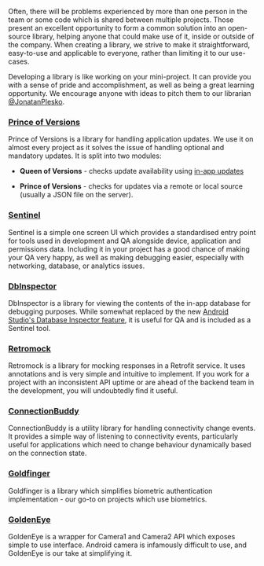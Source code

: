 
Often, there will be problems experienced by more than one person in the team or some code which is shared between multiple projects. Those present an excellent opportunity to form a common solution into an open-source library, helping anyone that could make use of it, inside or outside of the company. When creating a library, we strive to make it straightforward, easy-to-use and applicable to everyone, rather than limiting it to our use-cases. 

Developing a library is like working on your mini-project. It can provide you with a sense of pride and accomplishment, as well as being a great learning opportunity. We encourage anyone with ideas to pitch them to our librarian [@JonatanPlesko](https://github.com/JonatanPlesko).

### [Prince of Versions](https://github.com/infinum/Android-Prince-of-Versions)
Prince of Versions is a library for handling application updates. We use it on almost every project as it solves the issue of handling optional and mandatory updates. 
It is split into two modules: 

* **Queen of Versions** - checks update availability using [in-app updates](https://developer.android.com/guide/playcore/in-app-updates)

* **Prince of Versions** - checks for updates via a remote or local source (usually a JSON file on the server).

### [Sentinel](https://github.com/infinum/android-sentinel)

Sentinel is a simple one screen UI which provides a standardised entry point for tools used in development and QA alongside device, application and permissions data. Including it in your project has a good chance of making your QA very happy, as well as making debugging easier, especially with networking, database, or analytics issues.

### [DbInspector](https://github.com/infinum/android_dbinspector)

DbInspector is a library for viewing the contents of the in-app database for debugging purposes. While somewhat replaced by the new [Android Studio's Database Inspector feature](https://developer.android.com/studio/preview/features#database-inspector), it is useful for QA and is included as a Sentinel tool.

### [Retromock](https://github.com/infinum/Retromock)

Retromock is a library for mocking responses in a Retrofit service. It uses annotations and is very simple and intuitive to implement. If you work for a project with an inconsistent API uptime or are ahead of the backend team in the development, you will undoubtedly find it useful. 

### [ConnectionBuddy](https://github.com/zplesac/android_connectionbuddy)

ConnectionBuddy is a utility library for handling connectivity change events. It provides a simple way of listening to connectivity events, particularly useful for applications which need to change behaviour dynamically based on the connection state.

### [Goldfinger](https://github.com/infinum/Android-Goldfinger)

Goldfinger is a library which simplifies biometric authentication implementation - our go-to on projects which use biometrics.

### [GoldenEye](https://github.com/infinum/Android-GoldenEye)

GoldenEye is a wrapper for Camera1 and Camera2 API which exposes simple to use interface. Android camera is infamously difficult to use, and GoldenEye is our take at simplifying it.

